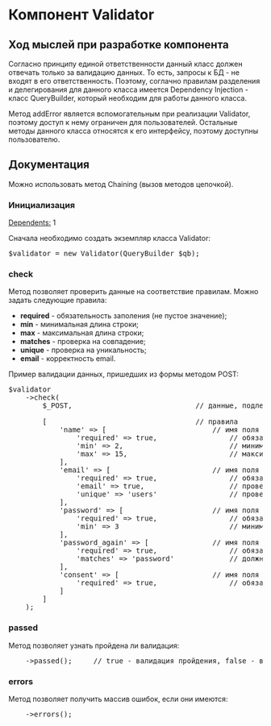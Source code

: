 <h1>Компонент Validator</h1>


<h2>Ход мыслей при разработке компонента</h2>

<p>Согласно принципу единой ответственности данный класс должен отвечать только за валидацию данных. То есть, запросы к БД - не входят в его ответственность. Поэтому, соглачно правилам разделения и делегирования для данного класса имеется Dependency Injection - класс QueryBuilder, который необходим для работы данного класса.</p>

<p>Метод addError является вспомогательным при реализации Validator, поэтому доступ к нему ограничен для пользователей. Остальные методы данного класса относятся к его интерфейсу, поэтому доступны пользователю.</p>


<h2>Документация</h2>

<p>Можно использовать метод Chaining (вызов методов цепочкой).</p>

<h3>Инициализация</h3>

<p><a href="https://github.com/gepard456/exam3/tree/master/QueryBuilder">Dependents:</a> 1</p>
<p>Сначала необходимо создать экземпляр класса Validator:</p>

<pre>$validator = new Validator(QueryBuilder $qb);</pre>


<h3>check</h3>

<p>Метод позволяет проверить данные на соответствие правилам. Можно задать следующие правила:</p>

<ul>
    <li><b>required</b> - обязательность заполения (не пустое значение);</li>
    <li><b>min</b> - минимальная длина строки;</li>
    <li><b>max</b> - максимальная длина строки;</li>
    <li><b>matches</b> - проверка на совпадение;</li>
    <li><b>unique</b> - проверка на уникальность;</li>
    <li><b>email</b> - корректность email.</li>
</ul>

<p>Пример валидации данных, пришедших из формы методом POST:</p>

<pre>
$validator
    ->check(
        $_POST,                             <span class="pl-c">// данные, подлежащие валидации</span>
        
        [                                   <span class="pl-c">// правила</span>
            'name' => [                         <span class="pl-c">// имя поля</span>
                'required' => true,                 <span class="pl-c">// обязательно</span>
                'min' => 2,                         <span class="pl-c">// минимальная длина</span>
                'max' => 15,                        <span class="pl-c">// максимальная длина</span>
            ],
            'email' => [                        <span class="pl-c">// имя поля</span>
                'required' => true,                 <span class="pl-c">// обязательно</span>
                'email' => true,                    <span class="pl-c">// проверка корректности email</span>
                'unique' => 'users'                 <span class="pl-c">// проверка на уникальности в таблице users</span>
            ],
            'password' => [                     <span class="pl-c">// имя поля</span>
                'required' => true,                 <span class="pl-c">// обязательно</span>
                'min' => 3                          <span class="pl-c">// минимальная длина</span>
            ],
            'password_again' => [               <span class="pl-c">// имя поля</span>
                'required' => true,                 <span class="pl-c">// обязательно</span>
                'matches' => 'password'             <span class="pl-c">// должно совпадать с полем password</span>
            ],
            'consent' => [                      <span class="pl-c">// имя поля</span>
                'required' => true,                 <span class="pl-c">// обязательно</span>
            ]
        ]
    );
</pre>


<h3>passed</h3>

<p>Метод позволяет узнать пройдена ли валидация:</p>

<pre>
    ->passed();     <span class="pl-c">// true - валидация пройдения, false - валидация не пройдена</span>
</pre>


<h3>errors</h3>

<p>Метод позволяет получить массив ошибок, если они имеются:</p>

<pre>
    ->errors();
</pre>